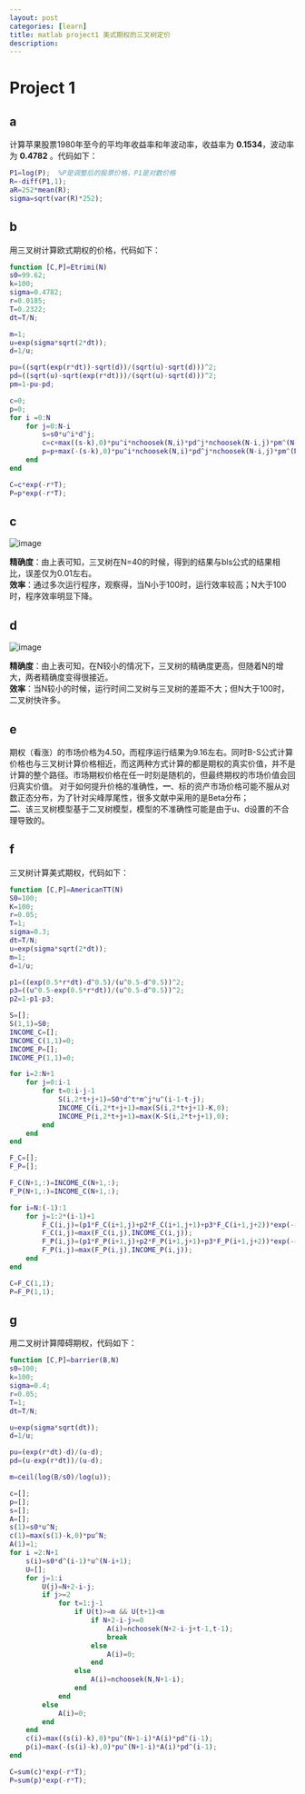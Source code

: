 ```yaml
---
layout: post  
categories: [learn]   
title: matlab project1 美式期权的三叉树定价
description:
---
```


# Project 1
## **a**
计算苹果股票1980年至今的平均年收益率和年波动率，收益率为 **0.1534**，波动率为 **0.4782** 。代码如下：


```matlab
P1=log(P);  %P是调整后的股票价格，P1是对数价格
R=-diff(P1,1);
aR=252*mean(R);
sigma=sqrt(var(R)*252);
```

## **b**
用三叉树计算欧式期权的价格，代码如下：


```matlab
function [C,P]=Etrimi(N)
s0=99.62;
k=100;
sigma=0.4782;
r=0.0185;
T=0.2322;
dt=T/N;

m=1;
u=exp(sigma*sqrt(2*dt));
d=1/u;

pu=((sqrt(exp(r*dt))-sqrt(d))/(sqrt(u)-sqrt(d)))^2;
pd=((sqrt(u)-sqrt(exp(r*dt)))/(sqrt(u)-sqrt(d)))^2;
pm=1-pu-pd;

c=0;
p=0;
for i =0:N
    for j=0:N-i
        s=s0*u^i*d^j;
        c=c+max((s-k),0)*pu^i*nchoosek(N,i)*pd^j*nchoosek(N-i,j)*pm^(N-i-j);
        p=p+max(-(s-k),0)*pu^i*nchoosek(N,i)*pd^j*nchoosek(N-i,j)*pm^(N-i-j);
    end
end

C=c*exp(-r*T);
P=p*exp(-r*T);

```
## **c**

![image](images/5.png)

**精确度**：由上表可知，三叉树在N=40的时候，得到的结果与bls公式的结果相比，误差仅为0.01左右。  
**效率**：通过多次运行程序，观察得，当N小于100时，运行效率较高；N大于100时，程序效率明显下降。

## **d**

![image](images/5.png)

**精确度**：由上表可知，在N较小的情况下，三叉树的精确度更高，但随着N的增大，两者精确度变得很接近。                                                           
**效率**：当N较小的时候，运行时间二叉树与三叉树的差距不大；但N大于100时，二叉树快许多。

## **e**
   期权（看涨）的市场价格为4.50，而程序运行结果为9.16左右。同时B-S公式计算价格也与三叉树计算价格相近，而这两种方式计算的都是期权的真实价值，并不是计算的整个路径。市场期权价格在任一时刻是随机的，但最终期权的市场价值会回归真实价值。
   对于如何提升价格的准确性，**一**、标的资产市场价格可能不服从对数正态分布，为了针对尖峰厚尾性，很多文献中采用的是Beta分布；  
   **二**、该三叉树模型基于二叉树模型，模型的不准确性可能是由于u、d设置的不合理导致的。
   
## **f**
三叉树计算美式期权，代码如下：


```matlab
function [C,P]=AmericanTT(N)
S0=100;
K=100;
r=0.05;
T=1;
sigma=0.3;
dt=T/N;
u=exp(sigma*sqrt(2*dt));
m=1;
d=1/u;

p1=((exp(0.5*r*dt)-d^0.5)/(u^0.5-d^0.5))^2;
p3=((u^0.5-exp(0.5*r*dt))/(u^0.5-d^0.5))^2;
p2=1-p1-p3;

S=[];
S(1,1)=S0;
INCOME_C=[];
INCOME_C(1,1)=0;
INCOME_P=[];
INCOME_P(1,1)=0;

for i=2:N+1
    for j=0:i-1
        for t=0:i-j-1
            S(i,2*t+j+1)=S0*d^t*m^j*u^(i-1-t-j);
            INCOME_C(i,2*t+j+1)=max(S(i,2*t+j+1)-K,0);
            INCOME_P(i,2*t+j+1)=max(K-S(i,2*t+j+1),0);
        end
    end
end

F_C=[];
F_P=[];

F_C(N+1,:)=INCOME_C(N+1,:);
F_P(N+1,:)=INCOME_C(N+1,:);

for i=N:(-1):1
    for j=1:2*(i-1)+1
        F_C(i,j)=(p1*F_C(i+1,j)+p2*F_C(i+1,j+1)+p3*F_C(i+1,j+2))*exp(-r*dt);
        F_C(i,j)=max(F_C(i,j),INCOME_C(i,j));
        F_P(i,j)=(p1*F_P(i+1,j)+p2*F_P(i+1,j+1)+p3*F_P(i+1,j+2))*exp(-r*dt);
        F_P(i,j)=max(F_P(i,j),INCOME_P(i,j));
    end
end

C=F_C(1,1);
P=F_P(1,1);
```

## **g**
用二叉树计算障碍期权，代码如下：


```matlab
function [C,P]=barrier(B,N)
s0=100;
k=100;
sigma=0.4;
r=0.05;
T=1;
dt=T/N;

u=exp(sigma*sqrt(dt));
d=1/u;

pu=(exp(r*dt)-d)/(u-d);
pd=(u-exp(r*dt))/(u-d);

m=ceil(log(B/s0)/log(u));

c=[];
p=[];
s=[];
A=[];
s(1)=s0*u^N;
c(1)=max(s(1)-k,0)*pu^N;
A(1)=1;
for i =2:N+1
    s(i)=s0*d^(i-1)*u^(N-i+1);
    U=[];
    for j=1:i
        U(j)=N+2-i-j;
        if j>=2
            for t=1:j-1
                if U(t)>=m && U(t+1)<m
                    if N+2-i-j>=0
                        A(i)=nchoosek(N+2-i-j+t-1,t-1);
                        break
                    else
                        A(i)=0;
                    end
                else
                    A(i)=nchoosek(N,N+1-i);
                end
            end
        else
            A(i)=0;
        end
    end
    c(i)=max((s(i)-k),0)*pu^(N+1-i)*A(i)*pd^(i-1);
    p(i)=max(-(s(i)-k),0)*pu^(N+1-i)*A(i)*pd^(i-1);
end

C=sum(c)*exp(-r*T);
P=sum(p)*exp(-r*T);
```
